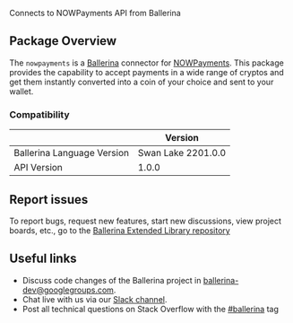 Connects to NOWPayments API from Ballerina

## Package Overview
The `nowpayments` is a [Ballerina](https://ballerina.io/) connector for [NOWPayments](https://nowpayments.io/).
This package provides the capability to accept payments in a wide range of cryptos and get them instantly converted into a coin of your choice and sent to your wallet.

### Compatibility
|                               | Version               |
|-------------------------------|-----------------------|
| Ballerina Language Version    | Swan Lake 2201.0.0      |
| API Version                   | 1.0.0                 |

## Report issues
To report bugs, request new features, start new discussions, view project boards, etc., go to the [Ballerina Extended Library repository](https://github.com/ballerina-platform/ballerina-extended-library)

## Useful links
- Discuss code changes of the Ballerina project in [ballerina-dev@googlegroups.com](mailto:ballerina-dev@googlegroups.com).
- Chat live with us via our [Slack channel](https://ballerina.io/community/slack/).
- Post all technical questions on Stack Overflow with the [#ballerina](https://stackoverflow.com/questions/tagged/ballerina) tag
